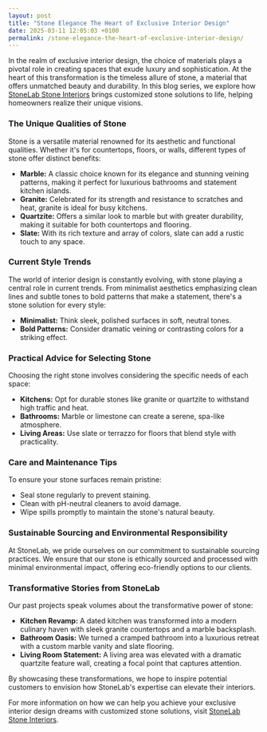```yaml
---
layout: post
title: "Stone Elegance The Heart of Exclusive Interior Design"
date: 2025-03-11 12:05:03 +0100
permalink: /stone-elegance-the-heart-of-exclusive-interior-design/
---
```



In the realm of exclusive interior design, the choice of materials plays a pivotal role in creating spaces that exude luxury and sophistication. At the heart of this transformation is the timeless allure of stone, a material that offers unmatched beauty and durability. In this blog series, we explore how [StoneLab Stone Interiors](https://stonelab.se) brings customized stone solutions to life, helping homeowners realize their unique visions.

### The Unique Qualities of Stone

Stone is a versatile material renowned for its aesthetic and functional qualities. Whether it's for countertops, floors, or walls, different types of stone offer distinct benefits:

- **Marble:** A classic choice known for its elegance and stunning veining patterns, making it perfect for luxurious bathrooms and statement kitchen islands.
- **Granite:** Celebrated for its strength and resistance to scratches and heat, granite is ideal for busy kitchens.
- **Quartzite:** Offers a similar look to marble but with greater durability, making it suitable for both countertops and flooring.
- **Slate:** With its rich texture and array of colors, slate can add a rustic touch to any space.
  
### Current Style Trends

The world of interior design is constantly evolving, with stone playing a central role in current trends. From minimalist aesthetics emphasizing clean lines and subtle tones to bold patterns that make a statement, there's a stone solution for every style:

- **Minimalist:** Think sleek, polished surfaces in soft, neutral tones.
- **Bold Patterns:** Consider dramatic veining or contrasting colors for a striking effect.
  
### Practical Advice for Selecting Stone

Choosing the right stone involves considering the specific needs of each space:

- **Kitchens:** Opt for durable stones like granite or quartzite to withstand high traffic and heat.
- **Bathrooms:** Marble or limestone can create a serene, spa-like atmosphere.
- **Living Areas:** Use slate or terrazzo for floors that blend style with practicality.

### Care and Maintenance Tips

To ensure your stone surfaces remain pristine:

- Seal stone regularly to prevent staining.
- Clean with pH-neutral cleaners to avoid damage.
- Wipe spills promptly to maintain the stone's natural beauty.

### Sustainable Sourcing and Environmental Responsibility

At StoneLab, we pride ourselves on our commitment to sustainable sourcing practices. We ensure that our stone is ethically sourced and processed with minimal environmental impact, offering eco-friendly options to our clients.

### Transformative Stories from StoneLab

Our past projects speak volumes about the transformative power of stone:

- **Kitchen Revamp:** A dated kitchen was transformed into a modern culinary haven with sleek granite countertops and a marble backsplash.
- **Bathroom Oasis:** We turned a cramped bathroom into a luxurious retreat with a custom marble vanity and slate flooring.
- **Living Room Statement:** A living area was elevated with a dramatic quartzite feature wall, creating a focal point that captures attention.

By showcasing these transformations, we hope to inspire potential customers to envision how StoneLab's expertise can elevate their interiors.

For more information on how we can help you achieve your exclusive interior design dreams with customized stone solutions, visit [StoneLab Stone Interiors](https://stonelab.se).